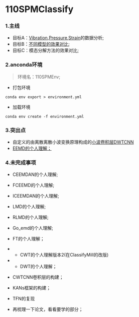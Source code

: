# 110SPMClassify

### 1.主线
- 目标A：[Vibration](./DataAnalysis/VibrationAnalysis.md),[Pressure](./DataAnalysis/PressureAnalysis.md),[Strain]((./DataAnalysis/StrainAnalysis.md))的数据分析;
- 目标B：[不同模型的效果对比](./ModelsContrast/ModelsAnalysis.md);
- 目标C：模态分解方法的效果对比;


### 2.anconda环境

> 环境名：110SPMEnv;

- 打包环境

``conda env export > environment.yml``

- 加载环境

``conda env create -f environment.yml``

### 3.突出点
- 自定义的由离散离散小波变换原理构成的[小波卷积层DWTCNN](./ModelsContrast/110spmdwtcnnlstm.ipynb)
- [EEMD的个人理解；](./DecompositionContrast/EMD/EEMD/EEMD.md)


### 4.未完成事项

- CEEMDAN的个人理解;
- FCEEMD的个人理解;
- ICEEMDAN的个人理解;
- LMD的个人理解;
- RLMD的个人理解;
- Go_emd的个人理解;


- FT的个人理解；
- - CWT的个人理解版本2(在ClassifyMill的改版)
- - DWT的个人理解；

- CWTCNN卷积层的构建；
- KANs框架的构建；
- TFN的复现
- 再梳理一下论文，看看要学的部分；
